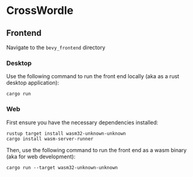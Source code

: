 # CrossWordle

## Frontend

Navigate to the `bevy_frontend` directory

### Desktop
Use the following command to run the front end locally (aka as a rust desktop application):
```
cargo run
```

### Web

First ensure you have the necessary dependencies installed:
```
rustup target install wasm32-unknown-unknown
cargo install wasm-server-runner
```
Then, use the following command to run the front end as a wasm binary (aka for web development):
```
cargo run --target wasm32-unknown-unknown
```